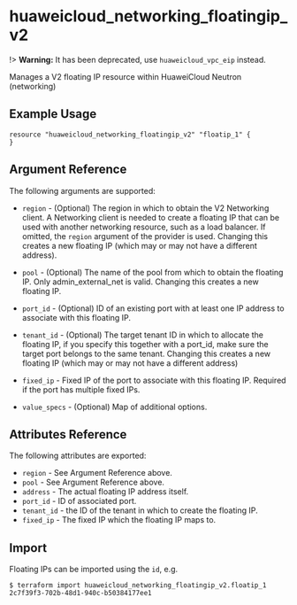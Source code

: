 
# huaweicloud\_networking\_floatingip\_v2

!> **Warning:** It has been deprecated, use `huaweicloud_vpc_eip` instead.

Manages a V2 floating IP resource within HuaweiCloud Neutron (networking)

## Example Usage

```hcl
resource "huaweicloud_networking_floatingip_v2" "floatip_1" {
}
```

## Argument Reference

The following arguments are supported:

* `region` - (Optional) The region in which to obtain the V2 Networking client.
    A Networking client is needed to create a floating IP that can be used with
    another networking resource, such as a load balancer. If omitted, the
    `region` argument of the provider is used. Changing this creates a new
    floating IP (which may or may not have a different address).

* `pool` - (Optional) The name of the pool from which to obtain the floating
    IP. Only admin_external_net is valid. Changing this creates a new floating IP.

* `port_id` - (Optional) ID of an existing port with at least one IP address to
    associate with this floating IP.

* `tenant_id` - (Optional) The target tenant ID in which to allocate the floating
    IP, if you specify this together with a port_id, make sure the target port
    belongs to the same tenant. Changing this creates a new floating IP (which
    may or may not have a different address)

* `fixed_ip` - Fixed IP of the port to associate with this floating IP. Required if
the port has multiple fixed IPs.

* `value_specs` - (Optional) Map of additional options.

## Attributes Reference

The following attributes are exported:

* `region` - See Argument Reference above.
* `pool` - See Argument Reference above.
* `address` - The actual floating IP address itself.
* `port_id` - ID of associated port.
* `tenant_id` - the ID of the tenant in which to create the floating IP.
* `fixed_ip` - The fixed IP which the floating IP maps to.

## Import

Floating IPs can be imported using the `id`, e.g.

```
$ terraform import huaweicloud_networking_floatingip_v2.floatip_1 2c7f39f3-702b-48d1-940c-b50384177ee1
```
